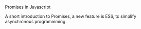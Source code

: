 Promises in Javascript

A short introduction to Promises, a new feature is ES6, to simplify asynchronous programmming.